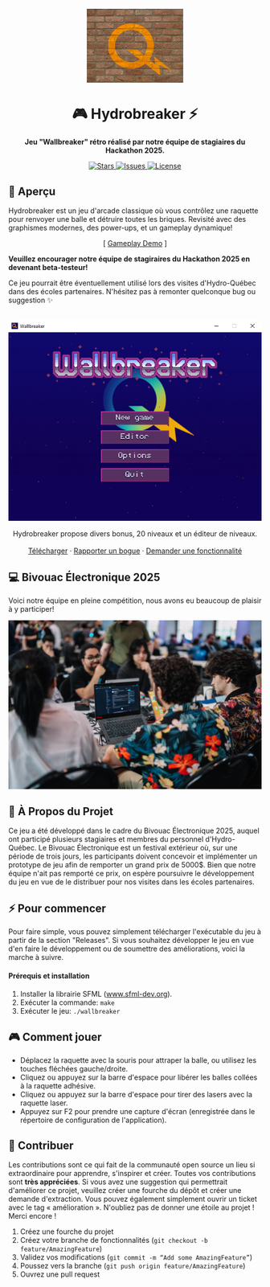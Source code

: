 <!-- Banner / Logo -->
<!--
<p align="center">
  <img src="https://via.placeholder.com/800x200.png?text=Wallbreaker+Game" alt="Wallbreaker Banner" />
</p>
 -->
<!-- Title -->
<p align="center">
<img src="images/hydro-briques.png" alt="Logo" style="width:38%; height:auto;">
  </p>
<h1 align="center">🎮 Hydrobreaker ⚡️</h1>

<p align="center">
  <strong>Jeu "Wallbreaker" rétro réalisé par notre équipe de stagiaires du Hackathon 2025.</strong>
</p>

<!-- Badges -->
<p align="center">
  <a href="https://github.com/hydroquebec/hydrobreaker/stargazers">
    <img src="https://img.shields.io/github/stars/hydroquebec/hydrobreaker?style=for-the-badge" alt="Stars" />
  </a>
  <a href="https://github.com/hydroquebec/hydrobreaker/issues">
    <img src="https://img.shields.io/github/issues/hydroquebec/hydrobreaker?style=for-the-badge" alt="Issues" />
  </a>
  <a href="[https://github.com/hydroquebec/hydrobreaker/blob/main/LICENCE">
    <img src="https://img.shields.io/github/license/hydroquebec/hydrobreaker?style=for-the-badge" alt="License" />
  </a>
</p>

## 🚀 Aperçu
Hydrobreaker est un jeu d'arcade classique où vous contrôlez une raquette pour renvoyer une balle et détruire toutes les briques. Revisité avec des graphismes modernes, des power-ups, et un gameplay dynamique!

<p align="center">
  [ <a href="https://github.com/hydroquebec/hydrobreaker/releases/download/v1.0/hydrobreaker_1.0_windows_amd64.zip">Gameplay Demo</a> ]
</p>

**Veuillez encourager notre équipe de stagiraires du Hackathon 2025 en devenant beta-testeur!**

Ce jeu pourrait être éventuellement utilisé lors des visites d'Hydro-Québec dans des écoles partenaires.
N'hésitez pas à remonter quelconque bug ou suggestion ✨️

<!-- PROJECT LOGO -->
<br />
<div align="center">
  <a href="https://github.com/hydroquebec/hydrobreaker">
    <img src="images/hydro-breaker.png" alt="Ecran principal">
  </a>

  <p align="center">
    Hydrobreaker propose divers bonus, 20 niveaux et un éditeur de niveaux.
    <br />
    <br />
    <a href="https://github.com/hydroquebec/hydrobreaker/releases/download/v1.0/hydrobreaker_1.0_windows_amd64.zip">Télécharger</a>
    &middot;
    <a href="https://github.com/hydroquebec/hydrobreaker/issues/new?labels=bug&template=bug-report---.md">Rapporter un bogue</a>
    &middot;
    <a href="https://github.com/hydroquebec/hydrobreaker/issues/new?labels=enhancement&template=feature-request---.md">Demander une fonctionnalité</a>
  </p>
</div>

## 💻️ Bivouac Électronique 2025
Voici notre équipe en pleine compétition, nous avons eu beaucoup de plaisir à y participer!

<img src="images/hackathon.jpg" alt="Hackathon">

<!-- ABOUT THE PROJECT -->
## 📝️ À Propos du Projet
<!-- ![Screenshot 1](images/hydro-breaker2.png) -->
Ce jeu a été développé dans le cadre du Bivouac Électronique 2025, auquel ont participé plusieurs stagiaires et membres du personnel d'Hydro-Québec. 
Le Bivouac Électronique est un festival extérieur où, sur une période de trois jours, les participants doivent concevoir et implémenter un prototype de jeu afin de remporter un grand prix de 5000$. 
Bien que notre équipe n'ait pas remporté ce prix, on espère poursuivre le développement du jeu en vue de le distribuer pour nos visites dans les écoles partenaires.

<!-- GETTING STARTED -->
## ⚡️ Pour commencer
Pour faire simple, vous pouvez simplement télécharger l'exécutable du jeu à partir de la section "Releases".
Si vous souhaitez développer le jeu en vue d'en faire le développement ou de soumettre des améliorations, voici la marche à suivre.

#### Prérequis et installation
1. Installer la librairie SFML (www.sfml-dev.org).
2. Exécuter la commande: `make`
3. Exécuter le jeu: `./wallbreaker`

<!-- USAGE EXAMPLES -->
## 🎮️ Comment jouer
<!-- ![Screenshot 2](images/hydro-breaker.png) -->
- Déplacez la raquette avec la souris pour attraper la balle, ou utilisez les touches fléchées gauche/droite.
- Cliquez ou appuyez sur la barre d'espace pour libérer les balles collées à la raquette adhésive.
- Cliquez ou appuyez sur la barre d'espace pour tirer des lasers avec la raquette laser.
- Appuyez sur F2 pour prendre une capture d'écran (enregistrée dans le répertoire de configuration de l'application).

<!-- CONTRIBUTING -->
## 🫶️ Contribuer
Les contributions sont ce qui fait de la communauté open source un lieu si extraordinaire pour apprendre, s'inspirer et créer. Toutes vos contributions sont **très appréciées**.
Si vous avez une suggestion qui permettrait d'améliorer ce projet, veuillez créer une fourche du dépôt et créer une demande d'extraction. Vous pouvez également simplement ouvrir un ticket avec le tag « amélioration ».
N'oubliez pas de donner une étoile au projet ! Merci encore !
1. Créez une fourche du projet
2. Créez votre branche de fonctionnalités (`git checkout -b feature/AmazingFeature`)
3. Validez vos modifications (`git commit -m “Add some AmazingFeature”`)
4. Poussez vers la branche (`git push origin feature/AmazingFeature`)
5. Ouvrez une pull request

